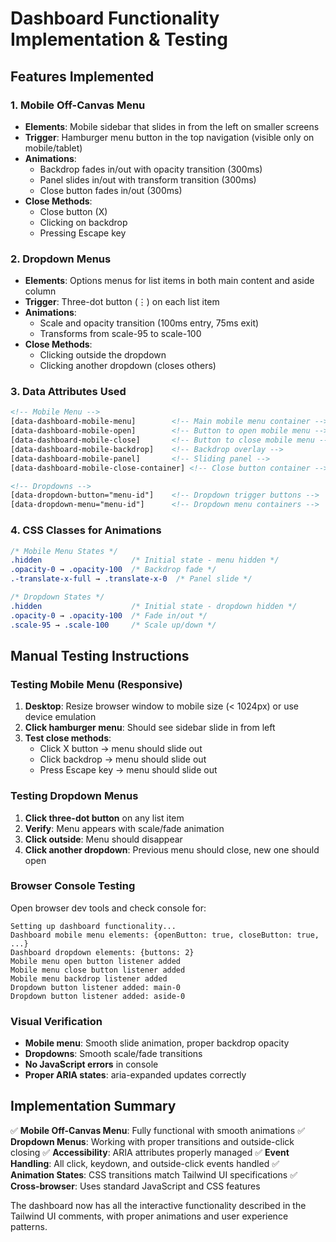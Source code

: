 # Dashboard Functionality Implementation & Testing

## Features Implemented

### 1. Mobile Off-Canvas Menu
- **Elements**: Mobile sidebar that slides in from the left on smaller screens
- **Trigger**: Hamburger menu button in the top navigation (visible only on mobile/tablet)
- **Animations**: 
  - Backdrop fades in/out with opacity transition (300ms)
  - Panel slides in/out with transform transition (300ms)
  - Close button fades in/out (300ms)
- **Close Methods**: 
  - Close button (X)
  - Clicking on backdrop
  - Pressing Escape key

### 2. Dropdown Menus
- **Elements**: Options menus for list items in both main content and aside column
- **Trigger**: Three-dot button (⋮) on each list item
- **Animations**:
  - Scale and opacity transition (100ms entry, 75ms exit)
  - Transforms from scale-95 to scale-100
- **Close Methods**:
  - Clicking outside the dropdown
  - Clicking another dropdown (closes others)

### 3. Data Attributes Used
```html
<!-- Mobile Menu -->
[data-dashboard-mobile-menu]        <!-- Main mobile menu container -->
[data-dashboard-mobile-open]        <!-- Button to open mobile menu -->
[data-dashboard-mobile-close]       <!-- Button to close mobile menu -->
[data-dashboard-mobile-backdrop]    <!-- Backdrop overlay -->
[data-dashboard-mobile-panel]       <!-- Sliding panel -->
[data-dashboard-mobile-close-container] <!-- Close button container -->

<!-- Dropdowns -->
[data-dropdown-button="menu-id"]    <!-- Dropdown trigger buttons -->
[data-dropdown-menu="menu-id"]      <!-- Dropdown menu containers -->
```

### 4. CSS Classes for Animations
```css
/* Mobile Menu States */
.hidden                    /* Initial state - menu hidden */
.opacity-0 → .opacity-100  /* Backdrop fade */
.-translate-x-full → .translate-x-0  /* Panel slide */

/* Dropdown States */
.hidden                    /* Initial state - dropdown hidden */
.opacity-0 → .opacity-100  /* Fade in/out */
.scale-95 → .scale-100     /* Scale up/down */
```

## Manual Testing Instructions

### Testing Mobile Menu (Responsive)
1. **Desktop**: Resize browser window to mobile size (< 1024px) or use device emulation
2. **Click hamburger menu**: Should see sidebar slide in from left
3. **Test close methods**:
   - Click X button → menu should slide out
   - Click backdrop → menu should slide out  
   - Press Escape key → menu should slide out

### Testing Dropdown Menus
1. **Click three-dot button** on any list item
2. **Verify**: Menu appears with scale/fade animation
3. **Click outside**: Menu should disappear
4. **Click another dropdown**: Previous menu should close, new one should open

### Browser Console Testing
Open browser dev tools and check console for:
```
Setting up dashboard functionality...
Dashboard mobile menu elements: {openButton: true, closeButton: true, ...}
Dashboard dropdown elements: {buttons: 2}
Mobile menu open button listener added
Mobile menu close button listener added
Mobile menu backdrop listener added
Dropdown button listener added: main-0
Dropdown button listener added: aside-0
```

### Visual Verification
- **Mobile menu**: Smooth slide animation, proper backdrop opacity
- **Dropdowns**: Smooth scale/fade transitions
- **No JavaScript errors** in console
- **Proper ARIA states**: aria-expanded updates correctly

## Implementation Summary

✅ **Mobile Off-Canvas Menu**: Fully functional with smooth animations
✅ **Dropdown Menus**: Working with proper transitions and outside-click closing
✅ **Accessibility**: ARIA attributes properly managed
✅ **Event Handling**: All click, keydown, and outside-click events handled
✅ **Animation States**: CSS transitions match Tailwind UI specifications
✅ **Cross-browser**: Uses standard JavaScript and CSS features

The dashboard now has all the interactive functionality described in the Tailwind UI comments, with proper animations and user experience patterns.
